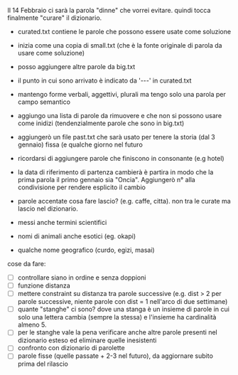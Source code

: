Il 14 Febbraio ci sarà la parola "dinne" che vorrei evitare. quindi tocca finalmente "curare" il dizionario.

* curated.txt contiene le parole che possono essere usate come soluzione
* inizia come una copia di small.txt (che è la fonte originale di parola da usare come soluzione)
* posso aggiungere altre parole da big.txt
* il punto in cui sono arrivato è indicato da '---' in curated.txt
* mantengo forme verbali, aggettivi, plurali ma tengo solo una parola per campo semantico 
* aggiungo una lista di parole da rimuovere e che non si possono usare come inidizi (tendenzialmente parole che sono in big.txt)
* aggiungerò un file past.txt che sarà usato per tenere la storia (dal 3 gennaio) fissa (e qualche giorno nel futuro
* ricordarsi di aggiungere parole che finiscono in consonante (e.g hotel)
* la data di riferimento di partenza cambierà è partira in modo che la prima parola il primo gennaio sia "Oncia". Aggiungerò n° alla condivisione per rendere esplicito il cambio

* parole accentate cosa fare lascio? (e.g. caffe, citta). non tra le curate ma lascio nel dizionario.
* messi anche termini scientifici
* nomi di animali anche esotici (eg. okapi)
* qualche nome geografico (curdo, egizi, masai)

cose da fare:
- [ ] controllare siano in ordine e senza doppioni
- [ ] funzione distanza
- [ ] mettere constraint su distanza tra parole successive (e.g. dist > 2 per parole successive, niente parole con dist = 1 nell'arco di due settimane)
- [ ] quante "stanghe" ci sono? dove una stanga è un insieme di parole in cui solo una lettera cambia (sempre la stessa) e l'insieme ha cardinalità almeno 5. 
- [ ] per le stanghe vale la pena verificare anche altre parole presenti nel dizionario esteso ed eliminare quelle inesistenti
- [ ] confronto con dizionario di parolette
- [ ] parole fisse (quelle passate + 2-3 nel futuro), da aggiornare subito prima del rilascio